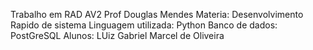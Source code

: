 Trabalho em RAD AV2
Prof Douglas Mendes
Materia: Desenvolvimento Rapido de sistema
Linguagem utilizada: Python
Banco de dados: PostGreSQL
Alunos: LUiz Gabriel
        Marcel de Oliveira
